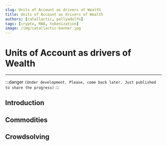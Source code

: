 ```yaml
---
slug: Units of Account as drivers of Wealth
title: Units of Account as drivers of Wealth
authors: [catallactic, pellyadolfo]
tags: [crypto, RWA, tokenization]
image: /img/catallactic-banner.jpg
---
```


# Units of Account as drivers of Wealth
---

:::danger
`(Under development. Please, come back later. Just published to share the progress)`
:::

## Introduction

## Commodities

## Crowdsolving

